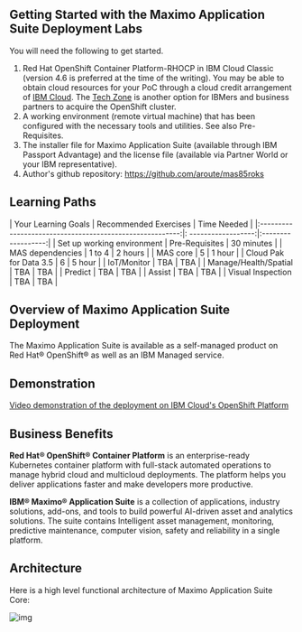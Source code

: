## Getting Started with the Maximo Application Suite Deployment Labs

You will need the following to get started.

1. Red Hat OpenShift Container Platform-RHOCP in IBM Cloud Classic (version 4.6 is preferred at the time of the writing). You may be able to obtain cloud resources for your PoC through a cloud credit arrangement of [IBM Cloud](https://cloud.ibm.com). The [Tech Zone](https://techzone.ibm.com) is another option for IBMers and business partners to acquire the OpenShift cluster.
2. A working environment (remote virtual machine) that has been configured with the necessary tools and utilities. See also Pre-Requisites.
3. The installer file for Maximo Application Suite (available through IBM Passport Advantage) and the license file (available via Partner World or your IBM representative).
4. Author's github repository: https://github.com/aroute/mas85roks



## Learning Paths

|  Your Learning Goals                                     | Recommended Exercises    | Time Needed   |
|:--------------------------------------------------------:|: ------------------:|:------------------:|
|  Set up working environment   | Pre-Requisites               |     30 minutes        |
|  MAS dependencies   | 1 to 4             |     2 hours        |
|  MAS core                | 5             |     1 hour        |
|  Cloud Pak for Data 3.5                | 6             |     5 hour        |
|  IoT/Monitor                             | TBA          |     TBA        |
|  Manage/Health/Spatial                   | TBA          |     TBA        |
|  Predict                   | TBA          |     TBA        |
|  Assist                   | TBA          |     TBA        |
|  Visual Inspection                   | TBA          |     TBA        |

## Overview of Maximo Application Suite Deployment

The Maximo Application Suite is available as a self-managed product on Red Hat® OpenShift® as well as an IBM Managed service.

##  Demonstration

[Video demonstration of the deployment on IBM Cloud's OpenShift Platform](https://ibm.box.com/s/zesudhnb1skjs02195vq9pj037qsmq7n)

## Business Benefits

**Red Hat® OpenShift® Container Platform** is an enterprise-ready Kubernetes container platform with full-stack automated operations to manage hybrid cloud and multicloud deployments. The platform helps you deliver applications faster and make developers more productive.

**IBM® Maximo® Application Suite** is a collection of applications, industry solutions, add-ons, and tools to build powerful AI-driven asset and analytics solutions. The suite contains Intelligent asset management, monitoring, predictive maintenance, computer vision, safety and reliability in a single platform.

## Architecture

Here is a high level functional architecture of Maximo Application Suite Core:

![img](/img/ocp_8.5/mas-lab.png)
<br><br>
